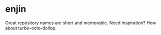 # enjin
Great repository names are short and memorable. Need inspiration? How about turbo-octo-dollop.
